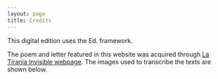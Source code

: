 ```yaml
---
layout: page
title: Credits
---
```


This digital edition uses the Ed. framework.

The poem and letter featured in this website was acquired through [La Tiranía Invisible webpage](latiraniainvisible.com). The images used to transcribe the texts are shown below.
